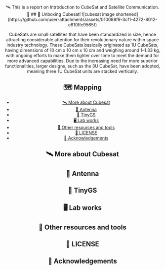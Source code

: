 <div align="center">
🛰️ This is a report on Introduction to CubeSat and Satellite Communication. 📡
## 🎁 Unboxing Cubesat!
![cubesat image shortened](https://github.com/user-attachments/assets/010089f9-3cf1-4272-8012-e810ffe9565f)

CubeSats are small satellites that have been standardized in size, hence attracting considerable attention for their revolutionary nature within space industry technology. These CubeSats basically originated as 1U CubeSats, having dimensions of 10 cm x 10 cm x 10 cm and weighing around 1–1.33 kg, with ongoing efforts to make them lighter over time to meet the demand for more advanced capabilities. Due to the increasing need for more superior functionalities, larger designs, such as the 3U CubeSat, have been adopted, meaning three 1U CubeSat units are stacked vertically.

## 🗺 Mapping
 - [🛰 More about Cubesat ](#moreaboutcubesat)
 - [📶 Antenna](#antenna)
 - [📡 TinyGS](#tinygs)
 - [🖥 Lab works](#labworks)
 - [🔨 Other resources and tools](#otherresourcesandtools)
 - [📄 LICENSE](#license)
 - [📃 Acknowledgements](#acknowledgements)


## 🛰 More about Cubesat
## 📶 Antenna
## 📡 TinyGS
## 🖥 Lab works
## 🔨 Other resources and tools
## 📄  LICENSE
## 📃 Acknowledgements
